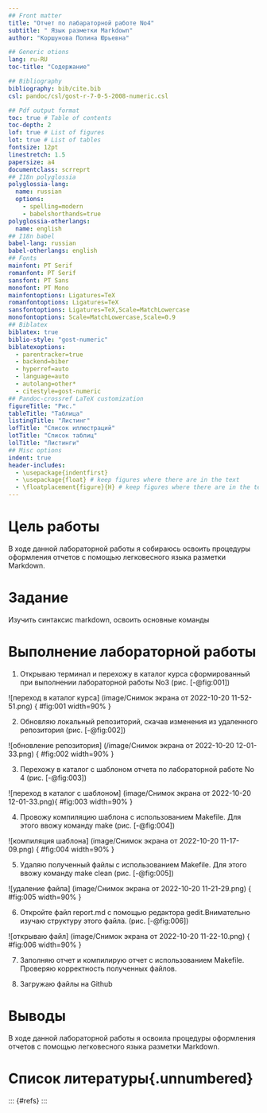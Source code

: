 ```yaml
---
## Front matter
title: "Отчет по лабараторной работе No4"
subtitle: " Язык разметки Markdown"
author: "Коршунова Полина Юрьевна"

## Generic otions
lang: ru-RU
toc-title: "Содержание"

## Bibliography
bibliography: bib/cite.bib
csl: pandoc/csl/gost-r-7-0-5-2008-numeric.csl

## Pdf output format
toc: true # Table of contents
toc-depth: 2
lof: true # List of figures
lot: true # List of tables
fontsize: 12pt
linestretch: 1.5
papersize: a4
documentclass: scrreprt
## I18n polyglossia
polyglossia-lang:
  name: russian
  options:
	- spelling=modern
	- babelshorthands=true
polyglossia-otherlangs:
  name: english
## I18n babel
babel-lang: russian
babel-otherlangs: english
## Fonts
mainfont: PT Serif
romanfont: PT Serif
sansfont: PT Sans
monofont: PT Mono
mainfontoptions: Ligatures=TeX
romanfontoptions: Ligatures=TeX
sansfontoptions: Ligatures=TeX,Scale=MatchLowercase
monofontoptions: Scale=MatchLowercase,Scale=0.9
## Biblatex
biblatex: true
biblio-style: "gost-numeric"
biblatexoptions:
  - parentracker=true
  - backend=biber
  - hyperref=auto
  - language=auto
  - autolang=other*
  - citestyle=gost-numeric
## Pandoc-crossref LaTeX customization
figureTitle: "Рис."
tableTitle: "Таблица"
listingTitle: "Листинг"
lofTitle: "Список иллюстраций"
lotTitle: "Список таблиц"
lolTitle: "Листинги"
## Misc options
indent: true
header-includes:
  - \usepackage{indentfirst}
  - \usepackage{float} # keep figures where there are in the text
  - \floatplacement{figure}{H} # keep figures where there are in the text
---
```


# Цель работы

В ходе данной лабораторной работы я собираюсь освоить процедуры оформления отчетов с помощью легковесного языка разметки Markdown.

# Задание

Изучить синтаксис markdown, освоить основные команды



# Выполнение лабораторной работы

1. Открываю терминал и перехожу в каталог курса сформированный при выполнении лабораторной работы No3  (рис. [-@fig:001])

![переход в каталог курса] (image/Снимок экрана от 2022-10-20 11-52-51.png) { #fig:001 width=90% }

2. Обновляю локальный репозиторий, скачав изменения из удаленного репозитория  (рис. [-@fig:002])

![обновление репозитория] (/image/Снимок экрана от 2022-10-20 12-01-33.png) { #fig:002 width=90% }

3. Перехожу в каталог с шаблоном отчета по лабораторной работе No 4  (рис. [-@fig:003])

 ![переход в каталог с шаблоном] (image/Снимок экрана от 2022-10-20 12-01-33.png){ #fig:003 width=90% }

4. Провожу компиляцию шаблона с использованием Makefile. Для этого ввожу команду make  (рис. [-@fig:004])
 
 ![компиляция шаблона] (image/Снимок экрана от 2022-10-20 11-17-09.png) { #fig:004 width=90% }

5. Удаляю полученный файлы с использованием Makefile. Для этого ввожу команду make clean  (рис. [-@fig:005])

![удаление файла] (image/Снимок экрана от 2022-10-20 11-21-29.png) { #fig:005 width=90% }

6. Откройте файл report.md c помощью редактора gedit.Внимательно изучаю структуру этого файла.  (рис. [-@fig:006])

 ![открываю файл] (image/Снимок экрана от 2022-10-20 11-22-10.png) { #fig:006 width=90% }

7. Заполняю отчет и компилирую отчет с использованием Makefile. Проверяю корректность полученных файлов.

8. Загружаю файлы на Github


# Выводы

В ходе данной лабораторной работы я освоила процедуры оформления отчетов с помощью легковесного языка разметки Markdown.

# Список литературы{.unnumbered}

::: {#refs}
:::
